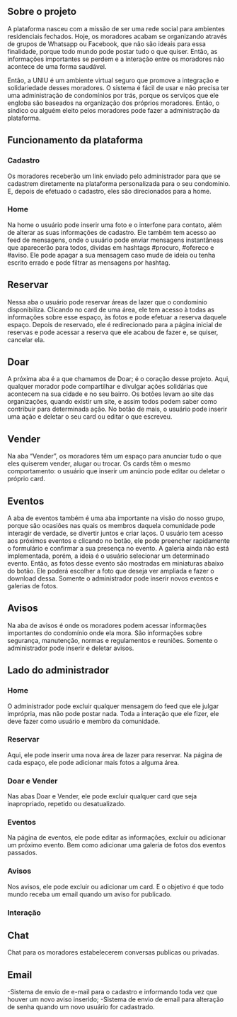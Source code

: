 



## Sobre o projeto

A plataforma nasceu com a missão de ser uma rede social para ambientes residenciais fechados. Hoje, os moradores acabam se organizando através de grupos de Whatsapp ou Facebook, que não são ideais para essa finalidade, porque todo  mundo pode postar tudo o que quiser. Então, as informações importantes se perdem e a interação entre os moradores não acontece de uma forma saudável.

Então, a UNIU é um ambiente virtual seguro que promove a integração e solidariedade desses moradores.
O sistema é fácil de usar e não precisa ter uma administração de condomínios por trás, porque os serviços que ele engloba são baseados na organização dos próprios moradores. Então, o síndico ou alguém eleito pelos moradores pode fazer a administração da plataforma.

## Funcionamento da plataforma

### Cadastro

Os moradores receberão um  link enviado pelo administrador para que se cadastrem diretamente na plataforma personalizada para o seu condomínio. E, depois de efetuado o cadastro, eles são direcionados para a home.

### Home

Na home o usuário pode inserir uma foto e o interfone para contato, além de alterar as suas informações de cadastro. Ele também tem acesso ao feed de mensagens, onde o usuário pode enviar mensagens instantâneas que aparecerão para todos, dividas em hashtags #procuro, #ofereco e #aviso. Ele pode apagar a sua mensagem caso mude de ideia ou tenha escrito errado e pode filtrar as mensagens por hashtag.

## Reservar

Nessa aba o usuário pode reservar áreas de lazer que o condomínio disponibiliza. Clicando no card de uma área, ele tem acesso à todas as informações sobre esse espaço, às fotos e pode efetuar a reserva daquele espaço. Depois de reservado,  ele é redirecionado para a página inicial de reservas e pode acessar a reserva que ele acabou de fazer e, se quiser, cancelar ela.

## Doar

A próxima aba é a que chamamos de Doar; é o coração desse projeto. Aqui, qualquer morador pode compartilhar e divulgar ações solidárias que acontecem na sua cidade e no seu bairro. Os botões levam ao site das organizações, quando existir um site, e assim todos podem saber como contribuir para determinada ação.
No botão de mais, o usuário pode inserir uma ação e deletar o seu card ou editar o que escreveu.

## Vender

Na aba “Vender”, os moradores têm um espaço para anunciar tudo o que eles quiserem vender, alugar ou trocar. Os cards têm o mesmo comportamento: o usuário que inserir um  anúncio pode editar ou deletar o próprio card.

## Eventos

A aba de eventos também é uma aba importante na visão do nosso grupo, porque são ocasiões nas quais os  membros daquela comunidade pode interagir de verdade, se divertir juntos e criar laços. O usuário tem acesso aos próximos eventos e clicando no botão, ele pode preencher rapidamente o formulário e confirmar a sua presença no evento. A galeria ainda não está implementada, porém, a ideia é o usuário selecionar um determinado evento. Então, as fotos desse evento são mostradas em miniaturas abaixo do botão. Ele poderá escolher a foto que deseja ver ampliada e fazer o download dessa. Somente o administrador pode inserir novos eventos e galerias de fotos.

## Avisos

Na aba de avisos é onde os moradores podem acessar informações importantes do condomínio onde ela mora. São informações sobre segurança, manutenção, normas e regulamentos e reuniões. Somente o administrador pode inserir e deletar avisos.


## Lado do administrador

### Home

O administrador pode excluir qualquer mensagem do feed que ele julgar imprópria, mas não pode postar nada. Toda a interação que ele fizer, ele deve fazer como usuário e membro da comunidade.

### Reservar

Aqui, ele pode inserir uma nova área de lazer para reservar. Na página de cada espaço, ele pode adicionar mais fotos a alguma área.

### Doar e Vender

Nas abas Doar e Vender, ele pode excluir qualquer card que seja inapropriado, repetido ou desatualizado.

### Eventos

Na página de eventos, ele pode editar as informações, excluir ou adicionar um próximo evento. Bem como adicionar uma galeria de fotos dos eventos passados.

### Avisos

Nos avisos, ele pode excluir ou adicionar um card. E o objetivo é que todo mundo receba um email quando um aviso for publicado.

### Interação

## Chat
Chat para os moradores estabelecerem conversas publicas ou privadas.
## Email
-Sistema de envio de e-mail para o cadastro e informando toda vez que houver um novo aviso inserido;
-Sistema de envio de email para alteração de senha quando um novo usuário for cadastrado.





